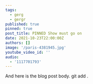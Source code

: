 ```yaml
---
tags:
  - gerg
  - gergr
published: true
pinned: true
post_title: PINNED Show must go on
date: 2021-10-23T22:00:00Z
authors: []
image: '/paris-4381945.jpg'
youtube_video_id: ''
audio:
  - '1117701793'
---
```


And here is the blog post body. git add .
